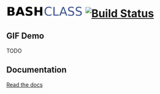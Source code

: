 # <img src="docs/logo.png" width="200"> [![Build Status](https://travis-ci.org/amirbawab/BashClass.svg?branch=master)](https://travis-ci.org/amirbawab/BashClass)

## GIF Demo
TODO

## Documentation
[Read the docs](https://amirbawab.github.io/BashClass/)

